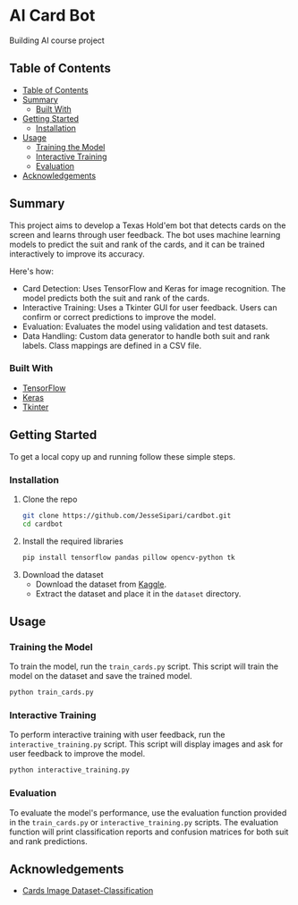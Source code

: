 
# AI Card Bot
Building AI course project

## Table of Contents

- [Table of Contents](#table-of-contents)
- [Summary](#Summary)
  - [Built With](#built-with)
- [Getting Started](#getting-started)
  - [Installation](#installation)
- [Usage](#usage)
  - [Training the Model](#training-the-model)
  - [Interactive Training](#interactive-training)
  - [Evaluation](#evaluation)
- [Acknowledgements](#acknowledgements)

## Summary

This project aims to develop a Texas Hold'em bot that detects cards on the screen and learns through user feedback. The bot uses machine learning models to predict the suit and rank of the cards, and it can be trained interactively to improve its accuracy.

Here's how:

* Card Detection: Uses TensorFlow and Keras for image recognition. The model predicts both the suit and rank of the cards.
* Interactive Training: Uses a Tkinter GUI for user feedback. Users can confirm or correct predictions to improve the model.
* Evaluation: Evaluates the model using validation and test datasets.
* Data Handling: Custom data generator to handle both suit and rank labels. Class mappings are defined in a CSV file.

### Built With

* [TensorFlow](https://www.tensorflow.org/)
* [Keras](https://keras.io/)
* [Tkinter](https://docs.python.org/3/library/tkinter.html)

## Getting Started

To get a local copy up and running follow these simple steps.

### Installation

1. Clone the repo
   ```sh
   git clone https://github.com/JesseSipari/cardbot.git
   cd cardbot
   ```
2. Install the required libraries
   ```sh
   pip install tensorflow pandas pillow opencv-python tk
   ```
3. Download the dataset
   - Download the dataset from [Kaggle](https://www.kaggle.com/datasets/gpiosenka/cards-image-datasetclassification/data).
   - Extract the dataset and place it in the `dataset` directory.

## Usage

### Training the Model

To train the model, run the `train_cards.py` script. This script will train the model on the dataset and save the trained model.

```sh
python train_cards.py
```

### Interactive Training

To perform interactive training with user feedback, run the `interactive_training.py` script. This script will display images and ask for user feedback to improve the model.

```sh
python interactive_training.py
```


### Evaluation

To evaluate the model's performance, use the evaluation function provided in the `train_cards.py` or `interactive_training.py` scripts. The evaluation function will print classification reports and confusion matrices for both suit and rank predictions.



## Acknowledgements

* [Cards Image Dataset-Classification](https://www.kaggle.com/datasets/gpiosenka/cards-image-datasetclassification/data)
```

